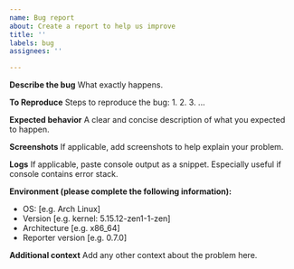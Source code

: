 ```yaml
---
name: Bug report
about: Create a report to help us improve
title: ''
labels: bug
assignees: ''

---
```


**Describe the bug**
What exactly happens.

**To Reproduce**
Steps to reproduce the bug:
1. 
2. 
3. 
...

**Expected behavior**
A clear and concise description of what you expected to happen.

**Screenshots**
If applicable, add screenshots to help explain your problem.

**Logs**
If applicable, paste console output as a snippet. Especially useful if console contains error stack.

**Environment (please complete the following information):**
 - OS: [e.g. Arch Linux]
 - Version [e.g. kernel: 5.15.12-zen1-1-zen]
 - Architecture [e.g. x86_64]
 - Reporter version [e.g. 0.7.0]

**Additional context**
Add any other context about the problem here.
